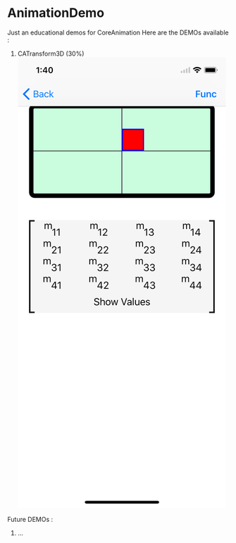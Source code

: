 # AnimationDemo
Just an educational demos for CoreAnimation
Here are the DEMOs available :
1. CATransform3D (30%) 
![Transition Matrix Image](https://github.com/KuoPingL/Swift-Samples/blob/master/AnimationDemo/TransitionDemo.png)

Future DEMOs :
1. ...
